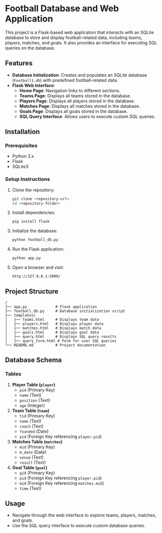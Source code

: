 # Football Database and Web Application

This project is a Flask-based web application that interacts with an SQLite database to store and display football-related data, including teams, players, matches, and goals. It also provides an interface for executing SQL queries on the database.

## Features
- **Database Initialization**: Creates and populates an SQLite database (`Football1.db`) with predefined football-related data.
- **Flask Web Interface**:
  - **Home Page**: Navigation links to different sections.
  - **Teams Page**: Displays all teams stored in the database.
  - **Players Page**: Displays all players stored in the database.
  - **Matches Page**: Displays all matches stored in the database.
  - **Goals Page**: Displays all goals stored in the database.
  - **SQL Query Interface**: Allows users to execute custom SQL queries.

## Installation
### Prerequisites
- Python 3.x
- Flask
- SQLite3

### Setup Instructions
1. Clone the repository:
   ```sh
   git clone <repository-url>
   cd <repository-folder>
   ```
2. Install dependencies:
   ```sh
   pip install flask
   ```
3. Initialize the database:
   ```sh
   python football_db.py
   ```
4. Run the Flask application:
   ```sh
   python app.py
   ```
5. Open a browser and visit:
   ```
   http://127.0.0.1:5000/
   ```

## Project Structure
```
/
├── app.py             # Flask application
├── football_db.py     # Database initialization script
├── templates/
│   ├── teams.html     # Displays team data
│   ├── players.html   # Displays player data
│   ├── matches.html   # Displays match data
│   ├── goals.html     # Displays goal data
│   ├── query.html     # Displays SQL query results
│   ├── query_form.html # Form for user SQL queries
└── README.md          # Project documentation
```

## Database Schema
### Tables
1. **Player Table (`player`)**
   - `pid` (Primary Key)
   - `name` (Text)
   - `position` (Text)
   - `age` (Integer)
2. **Team Table (`team`)**
   - `tid` (Primary Key)
   - `name` (Text)
   - `coach` (Text)
   - `founded` (Date)
   - `pid` (Foreign Key referencing `player.pid`)
3. **Matches Table (`matches`)**
   - `mid` (Primary Key)
   - `m_date` (Date)
   - `venue` (Text)
   - `result` (Text)
4. **Goal Table (`goal`)**
   - `gid` (Primary Key)
   - `pid` (Foreign Key referencing `player.pid`)
   - `mid` (Foreign Key referencing `matches.mid`)
   - `time` (Text)

## Usage
- Navigate through the web interface to explore teams, players, matches, and goals.
- Use the SQL query interface to execute custom database queries.


